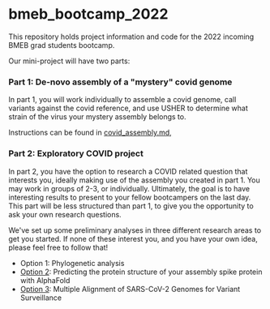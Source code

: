 # bmeb_bootcamp_2022

This repository holds project information and code for the 2022 incoming BMEB grad students bootcamp. 

Our mini-project will have two parts:

### Part 1: De-novo assembly of a "mystery" covid genome
In part 1, you will work individually to assemble a covid genome, call variants against the covid reference, and use USHER to determine what strain of the virus your mystery assembly belongs to. 

Instructions can be found in [covid_assembly.md](https://github.com/miramastoras/bmeb_bootcamp_2022/blob/main/covid_assembly.md),


### Part 2: Exploratory COVID project 
In part 2, you have the option to research a COVID related question that interests you, ideally making use of the assembly you created in part 1. You may work in groups of 2-3, or individually. Ultimately, the goal is to have interesting results to present to your fellow bootcampers on the last day. This part will be less structured than part 1, to give you the opportunity to ask your own research questions.

We've set up some preliminary analyses in three different research areas to get you started. If none of these interest you, and you have your own idea, please feel free to follow that! 

- Option 1: Phylogenetic analysis 
- [Option 2](https://github.com/miramastoras/bmeb_bootcamp_2022/blob/main/AlphaFold_gcloud.md): Predicting the protein structure of your assembly spike protein with AlphaFold 
- [Option 3](https://github.com/miramastoras/bmeb_bootcamp_2022/blob/main/pt2-multiple-aln.md): Multiple Alignment of SARS-CoV-2 Genomes for Variant Surveillance 



